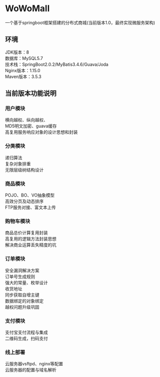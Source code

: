 # WoWoMall
一个基于springboot框架搭建的分布式商城(当前版本1.0，最终实现微服务架构)

<h2>环境</h2>
JDK版本：8<br/>
数据库：MySQL5.7<br/>
技术栈：SpringBoot2.0.2/MyBatis3.4.6/Guava/Joda<br/>
Nginx版本：1.15.0<br/>
Maven版本：3.5.3<br/>

<h2>当前版本功能说明</h2>

<h3>用户模块</h3>
横向越权、纵向越权、<br/>
MD5明文加密、guava缓存<br/>
高复用服务响应对象的设计思想和封装<br/>

<h3>分类模块</h3>
递归算法<br/>
复杂对象排重<br/>
无限层级树结构设计<br/>

<h3>商品模块</h3>
POJO、BO、VO抽象模型<br/>
高效分页及动态排序<br/>
FTP服务对接、富文本上传<br/>

<h3>购物车模块</h3>
商品总价计算复用封装<br/>
高复用的逻辑方法封装思想<br/>
解决商业运算丢失精度的坑<br/>

<h3>订单模块</h3>
安全漏洞解决方案<br/>
订单号生成规则<br/>
强大的常量、枚举设计<br/>
收货地址<br/>
同步获取自增主键<br/>
数据绑定的对象绑定<br/>
越权问题升级巩固<br/>

<h3>支付模块</h3>
支付宝支付流程与集成<br/>
二维码生成，扫码支付<br/>

<h3>线上部署</h3>
云服务器vsftpd、nginx等配置<br/>
云服务器的配置与域名解析<br/>
